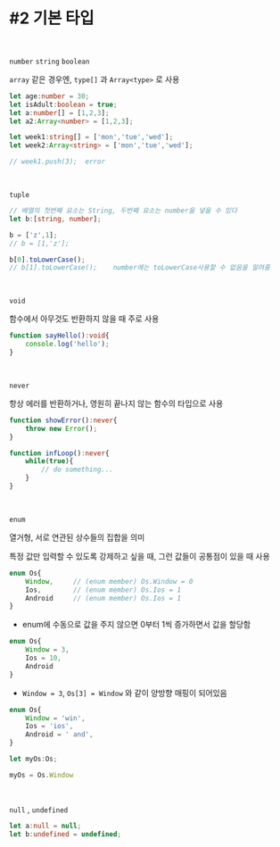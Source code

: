 # #2 기본 타입

​          

`number` `string` `boolean` 

`array` 같은 경우엔, `type[]` 과 `Array<type>` 로 사용

```typescript
let age:number = 30;
let isAdult:boolean = true;
let a:number[] = [1,2,3];
let a2:Array<number> = [1,2,3];

let week1:string[] = ['mon','tue','wed'];
let week2:Array<string> = ['mon','tue','wed'];

// week1.push(3);  error
```

​          

`tuple`

```typescript
// 배열의 첫번째 요소는 String, 두번째 요소는 number을 넣을 수 있다
let b:[string, number];

b = ['z',1];
// b = [1,'z'];

b[0].toLowerCase();
// b[1].toLowerCase();    number에는 toLowerCase사용할 수 없음을 알려줌
```

​           

 `void` 

함수에서 아무것도 반환하지 않을 때 주로 사용

```typescript
function sayHello():void{
    console.log('hello');
}
```

​           

`never` 

항상 에러를 반환하거나, 영원히 끝나지 않는 함수의 타입으로 사용

```typescript
function showError():never{
    throw new Error();
}

function infLoop():never{
    while(true){
        // do something...
    }
}
```

​          

`enum`

열거형, 서로 연관된 상수들의 집합을 의미

특정 값만 입력할 수 있도록 강제하고 싶을 때, 그런 값들이 공통점이 있을 때 사용

```typescript
enum Os{
    Window,		// (enum member) Os.Window = 0
    Ios,		// (enum member) Os.Ios = 1
    Android 	// (enum member) Os.Ios = 1
}
```

- enum에 수동으로 값을 주지 않으면 0부터 1씩 증가하면서 값을 할당함

```typescript
enum Os{
    Window = 3,
    Ios = 10,
    Android 
}
```

- `Window = 3`, `Os[3] = Window` 와 같이 양방향 매핑이 되어있음

```typescript
enum Os{
    Window = 'win',
    Ios = 'ios',
    Android = ' and',
}

let myOs:Os;

myOs = Os.Window
```

​           

`null` , `undefined`

```typescript
let a:null = null;
let b:undefined = undefined;
```



